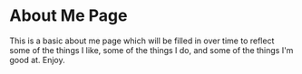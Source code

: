 # About Me Page

This is a basic about me page which will be filled in over time to reflect
some of the things I like, some of the things I do, and some of the things I'm
good at. Enjoy.
